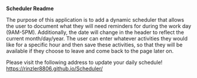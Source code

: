 **Scheduler Readme**

The purpose of this application is to add a dynamic scheduler that allows the user to document what they will need reminders for during the work day (9AM-5PM).
Additionally, the date will change in the header to reflect the current month/day/year.
The user can enter whatever activities they would like for a specific hour and then save these activities, so that they will be available if they choose to leave and come back to the page later on.

Please visit the following address to update your daily schedule! https://rinzler8806.github.io/Scheduler/

